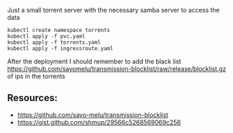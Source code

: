 Just a small torrent server with the necessary samba server to access the data

```
kubectl create namespace torrents
kubectl apply -f pvc.yaml
kubectl apply -f torrents.yaml
kubectl apply -f ingressroute.yaml
```

After the deployment I should remember to add the black list 
https://github.com/sayomelu/transmission-blocklist/raw/release/blocklist.gz
of ips in the torrents


## Resources:

* https://github.com/sayo-melu/transmission-blocklist
* https://gist.github.com/shmup/29566c5268569069c256